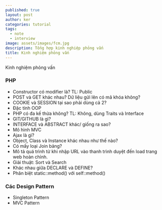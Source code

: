 ```yaml
---
published: true
layout: post
author: ker
categories: tutorial
tags:
  - note
  - interview
image: assets/images/fcm.jpg
description: Tổng hợp kinh nghiệp phỏng vấn
title: Kinh nghiệm phỏng vấn
---
```

Kinh nghiệm phỏng vấn
### PHP
- Constructor có modifier là? 
TL: Public
- POST và GET khác nhau? Dữ liệu gửi lên có mã khóa không?
- COOKIE và SESSION tại sao phải dùng cả 2?
- Đặc tính OOP
- PHP có đa kế thừa không? 
TL: Không, dùng Traits và Interface
- GIT/GITHUB là gì?
- INTERFACE và ABSTRACT khác/ giống ra sao?
- Mô hình MVC
- Ajax là gì?
- Object, Class và Instance khác nhau như thế nào?
- Có mấy loại Join bảng?
- Mô tả quá trình từ khi nhập URL vào thanh trình duyệt đến load trang web hoàn chỉnh.
- Giải thuật: Sort và Search
- Khác nhau giữa DECLARE và DEFINE?
- Phân biệt static::method() với self::method()

### Các Design Pattern
- Singleton Pattern
- MVC Pattern